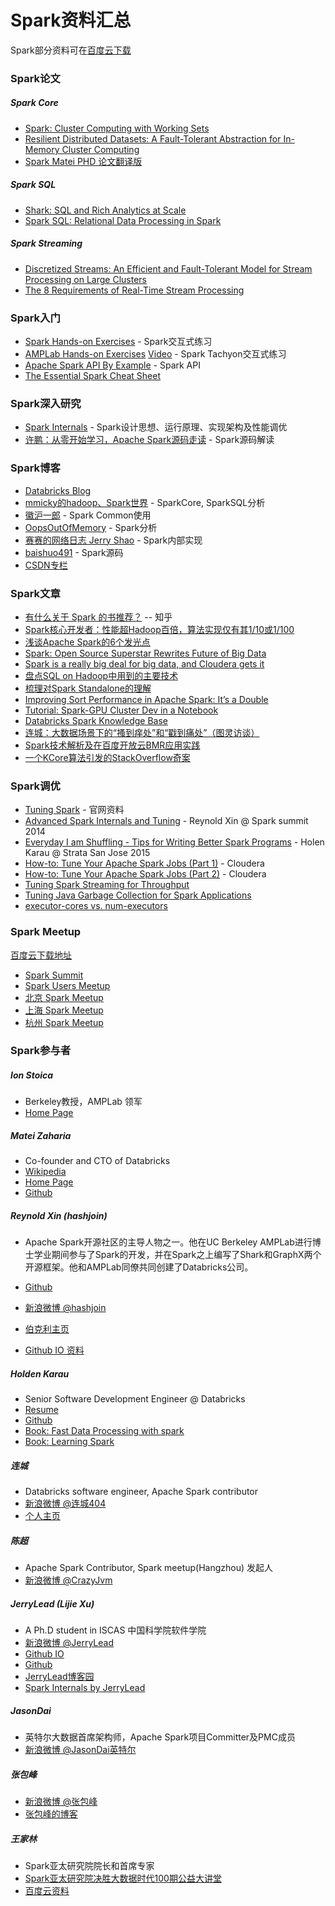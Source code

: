 # Spark资料汇总
Spark部分资料可在[百度云下载](http://pan.baidu.com/s/1ntswMqH#path=%252F%25E5%2585%25B1%25E4%25BA%25AB%25E8%25B5%2584%25E6%2596%2599%252FSpark)

### Spark论文
##### Spark Core
- [Spark: Cluster Computing with Working Sets](http://people.csail.mit.edu/matei/papers/2010/hotcloud_spark.pdf)
- [Resilient Distributed Datasets: A Fault-Tolerant Abstraction for In-Memory Cluster Computing](http://www.cs.berkeley.edu/~matei/papers/2012/nsdi_spark.pdf)
- [Spark Matei PHD 论文翻译版](https://code.csdn.net/CODE_Translation/spark_matei_phd)

##### Spark SQL
- [Shark: SQL and Rich Analytics at Scale](http://www.eecs.berkeley.edu/Pubs/TechRpts/2012/EECS-2012-214.pdf)
- [Spark SQL: Relational Data Processing in Spark](http://people.csail.mit.edu/matei/papers/2015/sigmod_spark_sql.pdf)

##### Spark Streaming
- [Discretized Streams: An Efficient and Fault-Tolerant Model for Stream Processing on Large Clusters](http://www.cs.berkeley.edu/~matei/papers/2012/hotcloud_spark_streaming.pdf)
- [The 8 Requirements of Real-Time Stream Processing](http://cs.brown.edu/~ugur/8rulesSigRec.pdf)


### Spark入门
- [Spark Hands-on Exercises](http://ampcamp.berkeley.edu/big-data-mini-course/index.html) - Spark交互式练习
- [AMPLab Hands-on Exercises](http://ampcamp.berkeley.edu/5/exercises/index.html) [Video](http://pan.baidu.com/s/1kTIdlMv#path=%252F) - Spark Tachyon交互式练习
- [Apache Spark API By Example](http://homepage.cs.latrobe.edu.au/zhe/files/SparkAPIMaster.pdf) - Spark API
- [The Essential Spark Cheat Sheet](http://pan.baidu.com/s/1ntswMqH#path=%252F%25E5%2585%25B1%25E4%25BA%25AB%25E8%25B5%2584%25E6%2596%2599%252FSpark)


### Spark深入研究
- [Spark Internals](https://github.com/JerryLead/SparkInternals/blob/master/markdown/0-Introduction.md) - Spark设计思想、运行原理、实现架构及性能调优
- [许鹏：从零开始学习，Apache Spark源码走读](http://www.csdn.net/article/2014-05-29/2820013) - Spark源码解读


### Spark博客
- [Databricks Blog](http://databricks.com/blog)
- [mmicky的hadoop、Spark世界](http://blog.csdn.net/book_mmicky) - SparkCore, SparkSQL分析
- [徽沪一郎](http://www.cnblogs.com/hseagle/) - Spark Common使用
- [OopsOutOfMemory](http://blog.csdn.net/oopsoom) - Spark分析
- [赛赛的网络日志 Jerry Shao](http://jerryshao.me/) - Spark内部实现
- [baishuo491](http://baishuo491.iteye.com/blog) - Spark源码
- [CSDN专栏](http://spark.csdn.net/)


### Spark文章
- [有什么关于 Spark 的书推荐？](http://www.zhihu.com/question/23655827/answer/29611595) -- 知乎
- [Spark核心开发者：性能超Hadoop百倍，算法实现仅有其1/10或1/100](http://www.csdn.net/article/2013-04-26/2815057-Spark-Reynold)
- [浅谈Apache Spark的6个发光点](http://www.csdn.net/article/2014-08-07/2821098-6-sparkling-feat)
- [Spark: Open Source Superstar Rewrites Future of Big Data](http://www.wired.com/2013/06/yahoo-amazon-amplab-spark/all/)
- [Spark is a really big deal for big data, and Cloudera gets it](https://gigaom.com/2013/10/28/spark-is-a-really-big-deal-for-big-data-and-cloudera-gets-it/)
- [盘点SQL on Hadoop中用到的主要技术](http://sunyi514.github.io/2014/11/15/%E7%9B%98%E7%82%B9sql-on-hadoop%E4%B8%AD%E7%94%A8%E5%88%B0%E7%9A%84%E4%B8%BB%E8%A6%81%E6%8A%80%E6%9C%AF/)
- [梳理对Spark Standalone的理解](http://blog.csdn.net/pelick/article/details/43762375)
- [Improving Sort Performance in Apache Spark: It’s a Double](http://blog.cloudera.com/blog/2015/01/improving-sort-performance-in-apache-spark-its-a-double/)
- [Tutorial: Spark-GPU Cluster Dev in a Notebook](http://iamtrask.github.io/2014/11/22/spark-gpu/)
- [Databricks Spark Knowledge Base](https://www.gitbook.com/book/databricks/databricks-spark-knowledge-base/details)
- [连城：大数据场景下的“搔到痒处”和“戳到痛处”（图灵访谈）](http://www.ituring.com.cn/article/179495)
- [Spark技术解析及在百度开放云BMR应用实践](http://mp.weixin.qq.com/s?__biz=MjM5OTY0ODg1Mw==&mid=203928894&idx=1&sn=f6e6e3ffb72d7ab51372f43904ec1c1c&scene=1&from=groupmessage&isappinstalled=0#rd)
- [一个KCore算法引发的StackOverflow奇案](http://rdc.taobao.org/?p=2417&amp;amp;from=groupmessage&amp;amp;isappinstalled=0)


### Spark调优
- [Tuning Spark](http://spark.apache.org/docs/latest/tuning.html) - 官网资料
- [Advanced Spark Internals and Tuning](https://www.youtube.com/watch?v=HG2Yd-3r4-M) - Reynold Xin @ Spark summit 2014
- [Everyday I am Shuffling - Tips for Writing Better Spark Programs](https://www.youtube.com/watch?v=Wg2boMqLjCg) - Holen Karau @ Strata San Jose 2015
- [How-to: Tune Your Apache Spark Jobs (Part 1)](http://blog.cloudera.com/blog/2015/03/how-to-tune-your-apache-spark-jobs-part-1/) - Cloudera
- [How-to: Tune Your Apache Spark Jobs (Part 2)](http://blog.cloudera.com/blog/2015/03/how-to-tune-your-apache-spark-jobs-part-2/) - Cloudera
- [Tuning Spark Streaming for Throughput](http://www.virdata.com/tuning-spark/)
- [Tuning Java Garbage Collection for Spark Applications](https://databricks.com/blog/2015/05/28/tuning-java-garbage-collection-for-spark-applications.html)
- [executor-cores vs. num-executors](http://apache-spark-user-list.1001560.n3.nabble.com/executor-cores-vs-num-executors-td9878.html)


### Spark Meetup
[百度云下载地址](http://pan.baidu.com/s/1ntswMqH#path=%252F%25E5%2585%25B1%25E4%25BA%25AB%25E8%25B5%2584%25E6%2596%2599%252FSpark%252FMeetup%2526Summit)

- [Spark Summit](http://spark-summit.org/)
- [Spark Users Meetup](http://www.meetup.com/spark-users/)
- [北京 Spark Meetup](http://www.meetup.com/spark-user-beijing-Meetup/)
- [上海 Spark Meetup](http://www.meetup.com/Shanghai-Apache-Spark-Meetup/)
- [杭州 Spark Meetup](http://www.meetup.com/Hangzhou-Apache-Spark-Meetup/)


### Spark参与者
##### Ion Stoica
- Berkeley教授，AMPLab 领军
- [Home Page](http://www.cs.berkeley.edu/~istoica/)

##### Matei Zaharia
- Co-founder and CTO of Databricks
- [Wikipedia](http://en.wikipedia.org/wiki/Matei_Zaharia)
- [Home Page](http://people.csail.mit.edu/matei/)
- [Github](https://github.com/mateiz)

##### Reynold Xin (hashjoin)
- Apache Spark开源社区的主导人物之一。他在UC Berkeley AMPLab进行博士学业期间参与了Spark的开发，并在Spark之上编写了Shark和GraphX两个开源框架。他和AMPLab同僚共同创建了Databricks公司。

- [Github](https://github.com/rxin)
- [新浪微博 @hashjoin](http://www.weibo.com/hashjoin)
- [伯克利主页](http://www.cs.berkeley.edu/~rxin/)
- [Github IO 资料](https://rxin.github.io/)

##### Holden Karau
- Senior Software Development Engineer @ Databricks
- [Resume](http://www.holdenkarau.com/resume.pdf?q=github)
- [Github](https://github.com/holdenk)
- [Book: Fast Data Processing with spark](http://it-ebooks.info/book/3185/)
- [Book: Learning Spark](http://shop.oreilly.com/product/0636920028512.do)

##### 连城
- Databricks software engineer, Apache Spark contributor
- [新浪微博 @连城404](http://www.weibo.com/lianchengzju)
- [个人主页](http://blog.liancheng.info/)

##### 陈超
- Apache Spark Contributor, Spark meetup(Hangzhou) 发起人
- [新浪微博 @CrazyJvm](http://www.weibo.com/476691290)

##### JerryLead (Lijie Xu)
- A Ph.D student in ISCAS 中国科学院软件学院
- [新浪微博 @JerryLead](http://www.weibo.com/jerrylead)
- [Github IO](http://jerrylead.github.io/)
- [Github](https://github.com/JerryLead)
- [JerryLead博客园](http://www.cnblogs.com/jerrylead/default.html?page=1)
- [Spark Internals by JerryLead](https://github.com/JerryLead/SparkInternals/blob/master/markdown/0-Introduction.md)

##### JasonDai
- 英特尔大数据首席架构师，Apache Spark项目Committer及PMC成员
- [新浪微博 @JasonDai英特尔](http://www.weibo.com/u/3816918426)

##### 张包峰
- [新浪微博 @张包峰](http://www.weibo.com/pelickzhang)
- [张包峰的博客](http://blog.csdn.net/pelick)

##### 王家林
- Spark亚太研究院院长和首席专家
- [Spark亚太研究院决胜大数据时代100期公益大讲堂](http://edu.51cto.com/course/course_id-1659.html)
- [百度云资料](http://pan.baidu.com/share/home?uk=4013289088#category/type=0)
